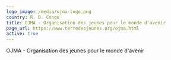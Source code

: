 ```yaml
---
logo_image: /media/ojma-logo.png
country: R. D. Congo
title: OJMA - Organisation des jeunes pour le monde d'avenir
page_url: https://www.terredesjeunes.org/ojma.html
active: true
---
```

OJMA - Organisation des jeunes pour le monde d'avenir